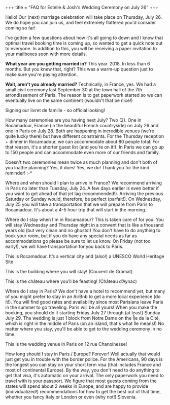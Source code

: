 
  +++
title = "FAQ for Estelle & Josh's Wedding Ceremony on July 26"
+++

Hello! Our (next) marriage celebration will take place on Thursday, July 26. We do hope you can join us, and feel extremely flattered you'd consider coming so far!

I've gotten a few questions about how it's all going to down and I know that optimal travel booking time is coming up, so wanted to get a quick note out to everyone. In addition to this, you will be receiving a paper invitation to your mailboxes soon with more details.

**What year are you getting married in?**
This year. 2018. In less than 6 months. But you knew that, right? This was a warm-up question just to make sure you're paying attention.

**Wait, aren't you already married?**
Technically, in France, yes. We had a small civil ceremony last September 30 at the town hall of the 7th arrondissement of Paris. The reason is to get paperwork started so we can eventually live on the same continent (wouldn't that be nice!)


Signing our livret de famille - so official looking!

How many ceremonies are you having next July?
Two (2). One in Rocamadour, France (in the beautiful French countryside) on July 26 and one in Paris on July 28. Both are happening in incredible venues (we're quite lucky there) but have different constraints. For the Thursday reception + dinner in Rocamadour, we can accommodate about 80 people total. For that reason, it's a shorter guest list (and you're on it!). In Paris we can go up to 150 people and can accommodate even more of our friends and family.

Doesn't two ceremonies mean twice as much planning and don't both of you loathe planning?
Yes, it does! Yes, we do! Thank you for the kind reminder! :-*

Where and when should I plan to arrive in France?
We recommend arriving in Paris no later than Tuesday, July 24. A few days earlier is even better if you want to get ahead of that jet lag (recommended!). Arriving the previous Saturday or Sunday would, therefore, be perfect (parfait!). On Wednesday, July 25 you will take a transportation that we will prepare from Paris to Rocamadour. It's about a 4-5 hour trip that will start in the morning.

Where do I stay when I'm in Rocamadour?
This is taken care of for you. You will stay Wednesday and Thursday night in a convent that is like a thousand years old (but very clean and no ghosts!) You don't have to do anything to book your room, but if you do have any special needs as far as accommodations go please be sure to let us know. On Friday (not too early!), we will have transportation for you back to Paris.


This is Rocamadour. It’s a vertical city and (also!) a UNESCO World Heritage Site


This is the building where you will stay! (Couvent de Gramat)


This is the château where you’ll be feasting! (Château d’Aynac)

Where do I stay in Paris?
We don't have a hotel to recommend yet, but many of you might prefer to stay in an AirBnb to get a more local experience (do it!). You will find good rates and availability since most Parisians leave Paris in the summer to go traveling. Paris will be all yours! When you make the booking, you should do it starting Friday July 27 through (at least) Sunday July 29. The wedding is just 1 block from Notre Dame on the Île de la Cité, which is right in the middle of Paris (on an island, that's what Île means!) No matter where you stay, you'll be able to get to the wedding ceremony in no time.


This is the wedding venue in Paris on 12 rue Chanoinesse!

How long should I stay in Paris / Europe?
Forever! Well actually that would just get you in trouble with the border police. For the Americans, 90 days is the longest you can stay on your short term visa (that includes France and most of continental Europe). By the way, you don't need to do anything to get that visa, it's automatic on your arrival. The only paperwork you need to travel with is your passport. We figure that most guests coming from the states will spend about 2 weeks in Europe, and are happy to provide (individualized!) recommendations for how to get the best out of that time, whether you fancy Italy or London or even (why not!) Slovenia.
